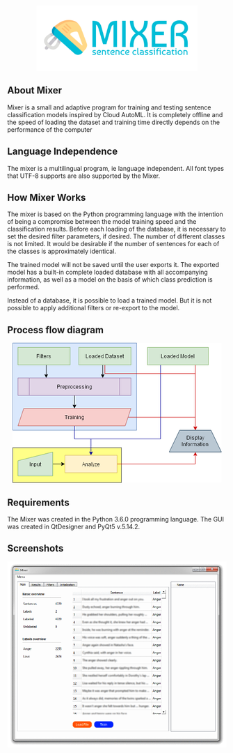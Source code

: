<p align="center"> 
<img src="https://raw.githubusercontent.com/user0706/Mixer/master/ignore/MixerCover.png" height=150px/>
</p>

## About Mixer

Mixer is a small and adaptive program for training and testing sentence classification models inspired by Cloud AutoML. It is completely offline and the speed of loading the dataset and training time directly depends on the performance of the computer

## Language Independence
The mixer is a multilingual program, ie language independent. All font types that UTF-8 supports are also supported by the Mixer.

## How Mixer Works
The mixer is based on the Python programming language with the intention of being a compromise between the model training speed and the classification results. Before each loading of the database, it is necessary to set the desired filter parameters, if desired. The number of different classes is not limited. It would be desirable if the number of sentences for each of the classes is approximately identical.

The trained model will not be saved until the user exports it. The exported model has a built-in complete loaded database with all accompanying information, as well as a model on the basis of which class prediction is performed.

Instead of a database, it is possible to load a trained model. But it is not possible to apply additional filters or re-export to the model.

## Process flow diagram
<p align="center"> 
<img src="https://raw.githubusercontent.com/user0706/Mixer/master/ignore/ProcessFlowing.png"/>
</p>

## Requirements
The Mixer was created in the Python 3.6.0 programming language. The GUI was created in QtDesigner and PyQt5 v.5.14.2.

## Screenshots
![](https://raw.githubusercontent.com/user0706/Mixer/master/ignore/mixer.gif)

